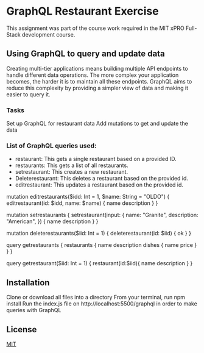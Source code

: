 # GraphQL Restaurant Exercise

This assignment was part of the course work required in the MIT xPRO Full-Stack development course.

## Using GraphQL to query and update data

Creating multi-tier applications means building multiple API endpoints to handle different data operations. The more complex your application becomes, the harder it is to maintain all these endpoints. GraphQL aims to reduce this complexity by providing a simpler view of data and making it easier to query it.

### Tasks

Set up GraphQL for restaurant data
Add mutations to get and update the data

### List of GraphQL queries used:

- restaurant: This gets a single restaurant based on a provided ID.
- restaurants: This gets a list of all restaurants.
- setrestaurant: This creates a new restaurant.
- Deleterestaurant: This deletes a restaurant based on the provided id.
- editrestaurant: This updates a restaurant based on the provided id.

mutation editrestaurants($idd: Int = 1, $name: String = "OLDO") {
editrestaurant(id: $idd, name: $name) {
name
description
}
}

mutation setrestaurants {
setrestaurant(input: {
name: "Granite",
description: "American",
}) {
name
description
}
}

mutation deleterestaurants($iid: Int = 1) {
deleterestaurant(id: $iid) {
ok
}
}

query getrestaurants {
restaurants {
name
description
dishes {
name
price
}
}
}

query getrestaurant($iid: Int = 1) {
  restaurant(id:$iid){
name
description
}
}

## Installation

Clone or download all files into a directory
From your terminal, run npm install
Run the index.js file on http://localhost:5500/graphql in order to make queries with GraphQL

## License

<a href="https://github.com/amandapadgett/GraphQL_Restaurant_Exercise/blob/main/License">MIT</a>

